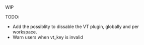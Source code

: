 WIP

TODO:

- Add the possiblity to dissable the VT plugin, globally and per workspace.
- Warn users when vt_key is invalid